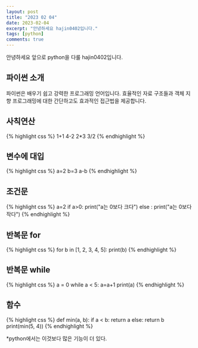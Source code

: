 ```yaml
---
layout: post
title: "2023 02 04"
date: 2023-02-04
excerpt: "안녕하세요 hajin0402입니다."
tags: [python]
comments: true
---
```


안녕하세요 앞으로 python을 다룰 hajin0402입니다.

## 파이썬 소개

파이썬은 배우기 쉽고 강력한 프로그래밍 언어입니다. 
효율적인 자료 구조들과 객체 지향 프로그래밍에 대한 간단하고도 효과적인 접근법을 제공합니다.

## 사칙연산
{% highlight css %}
1+1
4-2
2*3
3/2
{% endhighlight %}

## 변수에 대입
{% highlight css %}
a=2
b=3
a-b
{% endhighlight %}

## 조건문

{% highlight css %}
a=2
if a>0:
print("a는 0보다 크다")
else :
print("a는 0보다 작다")
{% endhighlight %}

## 반복문 for

{% highlight css %} 
for b in [1, 2, 3, 4, 5]: 
print(b)
{% endhighlight %}

## 반복문 while

{% highlight css %}
a = 0
while a < 5:
a=a+1
print(a)
{% endhighlight %}

## 함수 

{% highlight css %}
def min(a, b):
if a < b:
    return a
else:
    return b
print(min(5, 4))
{% endhighlight %}

*python에서는 이것보다 많은 기능이 더 있다.

